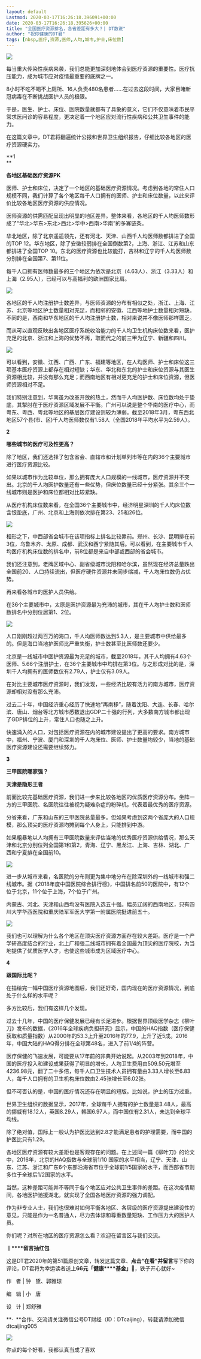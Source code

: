 ```yaml
---
layout: default
Lastmod: 2020-03-17T16:26:18.396091+00:00
date: 2020-03-17T16:26:18.395626+00:00
title: "全国医疗资源排名，各省差距有多大？| DT数说"
author: "祝你健康的DT君"
tags: [nbsp,医疗,资源,医师,人均,城市,护士,床位数]
---
```


![](https://images.weserv.nl/?url=https%3A//mmbiz.qpic.cn/mmbiz_gif/bMX5EkeMvZ2mLTWHJxh4Kdy3XXjUfNKjuYicwzb0TwAibia6Tst2S3qy3JA2I3HLTFXe4hWeKokEQbd7YmaCa6C4Q/640%3Fwx_fmt%3Dgif)  

每当重大传染性疾病来袭，我们总能更加深刻地体会到医疗资源的重要性。医疗抗压能力，成为城市应对疫情最重要的底牌之一。

8小时不吃不喝不上厕所、16人负责480名患者……在过去这段时间，大家目睹新冠病毒在不断挑战医护人员的极限。

于是，医生、护士、床位、医院数量就都有了具象的意义，它们不仅意味着市民平常求医问诊的容易程度，更决定着一个地区应对流行性疾病和公共卫生事件的能力。

在这篇文章中，DT君将翻遍统计公报和世界卫生组织报告，仔细比较各地区的医疗资源硬实力。

**1  
**

  

**各地区基础医疗资源PK**

  

医师、护士和床位，决定了一个地区的基础医疗资源情况。考虑到各地的常住人口规模不同，我们计算了各个地区每千人口拥有的医师、护士和床位数量，以此来评价比较各地区医疗资源的供应情况。

  

医师资源的供需匹配呈现出明显的地区差异。整体来看，各地区的千人均医师数形成了“华北>华东>东北>西北>华中>西南>华南”的多寡链条。

  

华北地区，除了北京遥遥领先，还有河北、天津、山西千人均医师数都排进了全国的TOP 12。华东地区，除了安徽较弱排在全国倒数第2，上海、浙江、江苏和山东都排进了全国TOP 10。东北的医疗资源也比较能打，吉林和辽宁的千人均医师数分别排在全国第7、第11位。

  

每千人口拥有医师数最多的三个地区为依次是北京（4.63人）、浙江（3.33人）和上海（2.95人），已经可以与高福利的欧洲国家比肩。

![](https://images.weserv.nl/?url=https%3A//mmbiz.qpic.cn/sz_mmbiz_jpg/bMX5EkeMvZ1DucSMd32T78gR8dQGQckIy07rCbtZYM361sqST2X6pItogueMS06A4l0sBxfm2OmfpajBoNicMUQ/640%3Fwx_fmt%3Djpeg)  

  

各地区的千人均注册护士数差异，与医师资源的分布有相似之处，浙江、上海、江苏、北京等地区护士数量相对充足，而相邻的安徽、江西等地护士数量相对短缺。不同的是，西南和华东地区的千人均注册护士数，相对来说并不像医师那样匮乏。

  

而从可以直观反映出各地区医疗系统收治能力的千人均卫生机构床位数来看，医护充足的北京、浙江和上海的优势不再，取而代之的前三甲为辽宁、新疆和四川。

  

![](https://images.weserv.nl/?url=https%3A//mmbiz.qpic.cn/sz_mmbiz_jpg/bMX5EkeMvZ1DucSMd32T78gR8dQGQckIquk8eElq6Hlm1ZVqiag8FRE3cVerjEBJtkdf69t9FejVbvLMrHFuGgQ/640%3Fwx_fmt%3Djpeg)

  

可以看到，安徽、江西、广西、广东、福建等地区，在人均医师、护士和床位这三项基本医疗资源上都存在相对短缺；华东、华北和东北的护士和床位资源与其医生资源相比较，并没有那么充足；而西南地区有相对更充足的护士和床位资源，但医师资源相对不足。

  

我们特别注意到，华南虽为改革开放的热土，然而千人均医护数、床位数均处于垫底，其掣肘在于医疗资源区域发展不平衡。广州可以说是整个华南的医疗中心，而粤东、粤西、粤北等地区的基层医疗建设则较为薄弱。截至2018年3月，粤东西北地区57个县(市、区)千人均医师数仅有1.58人（全国2018年平均水平为2.59人）。

**2**

  

**哪些城市的医疗可及性更高？**

  

除了地区，我们还选择了包含省会、直辖市和计划单列市等在内的36个主要城市进行医疗资源比较。

  

如果以城市作为比较单位，那么拥有庞大人口规模的一线城市，医疗资源并不突出。北京的千人均医护数量还有一些优势，但床位数量已经十分紧张。其余三个一线城市则是医护和床位都相对比较紧缺。

  

从医疗机构床位数来看，在全国36个主要城市中，经济明星深圳的千人均床位数含恨垫底，广州、北京和上海则依次排在第23、25和26位。

  

![](https://images.weserv.nl/?url=https%3A//mmbiz.qpic.cn/sz_mmbiz_jpg/bMX5EkeMvZ1DucSMd32T78gR8dQGQckIbXSEWickADDpttQbZicaEKYwhQBeVRQP3PkncRQA2u05KNHg2IFOBicBQ/640%3Fwx_fmt%3Djpeg)

  

相形之下，中西部省会城市在该项指标上排名比较靠前。郑州、长沙、昆明排在前3位，乌鲁木齐、太原、成都、武汉和西宁紧随其后。可以看到，在主要城市千人均医疗机构床位数的排名中，前8位都是来自中部或西部的省会城市。

  

我们还注意到，老牌区域中心、副省级城市沈阳和哈尔滨，虽然现在经济总量跌出全国前20、人口持续流出，但医疗硬件资源并未同步缩减，千人均床位数仍占优势。

  

再来看各城市的医护人员供给。

  

在36个主要城市中，太原是医护资源最为充沛的城市，其在千人均护士数和医师数排名中分别位居第1、2位。

![](https://images.weserv.nl/?url=https%3A//mmbiz.qpic.cn/sz_mmbiz_jpg/bMX5EkeMvZ1DucSMd32T78gR8dQGQckIRgtLMO2GcRWAGJnKVibV7RC7KCFdrhnCmsUSgsaMCqqrUibyQFzicJbZg/640%3Fwx_fmt%3Djpeg)

  

人口刚刚超过两百万的海口，千人均医师数达到5.3人，是主要城市中供给最多的。但是海口当地护医师比严重失衡，护士数甚至比医师数还要少。

  

北京是一线城市中医护资源最为充足的城市，截至2018年，其千人均拥有4.63个医师、5.66个注册护士，在36个主要城市中均排在第3位。与之形成对比的是，深圳千人均拥有的医师数仅有2.79人，护士仅有3.09人。

  

在对比主要城市医疗资源时，我们发现，一些经济比较有活力的南方城市，医疗资源却相对没有那么充沛。

  

过去二十年，中国经济重心经历了快速地“再南移”，随着沈阳、大连、长春、哈尔滨、唐山、烟台等北方城市悉数退出GDP二十强的行列，大多数南方城市都出现了GDP排位的上升，常住人口也随之上升。

  

快速涌入的人口，对包括医疗资源在内的城市建设提出了更高的要求。南方城市中，福州、宁波、厦门和深圳的千人均床位、医师、护士数量均较少，当地的基础医疗资源建设还需要继续努力。

  

**3**

  

**三甲医院哪家强？**

**天津是隐形王者**

  

前面比较完基础医疗资源，我们进一步来比较各地区的优质医疗资源分布。坐阵一方的三甲医院、名医院往往被视为疑难杂症的粉碎机，代表着最优秀的医疗资源。

  

分省来看，广东和山东的三甲医院总量最多。但如果考虑到这两个省庞大的人口规模，那么顶尖的医疗资源均摊到每个人身上，只能排到中游。

  

如果粗暴地以人均拥有三甲医院数量来评估当地的优秀医疗资源供给情况，那么天津和北京分别位列全国第1和第2，青海、辽宁、黑龙江、上海、吉林、湖北、广西和宁夏排在全国前10。

  

![](https://images.weserv.nl/?url=https%3A//mmbiz.qpic.cn/sz_mmbiz_jpg/bMX5EkeMvZ1DucSMd32T78gR8dQGQckIHWuOuWDyfH0ExDq5iajRoKcvJfr8F5afAbDW12t2sIIhr1hk3ygQ3Bw/640%3Fwx_fmt%3Djpeg)

  

进一步从城市来看，名医院的分布则更为集中地分布在除深圳外的一线城市和强二线城市。据《2018年度中国医院综合排行榜》，中国排名前50的医院中，有12个位于北京，11个位于上海，7个位于广州。

  

内蒙古、河北、天津和山西均没有医院入选五十强。幅员辽阔的西南地区，只有四川大学华西医院和重庆陆军军医大学第一附属医院挺进前五十。

![](https://images.weserv.nl/?url=https%3A//mmbiz.qpic.cn/sz_mmbiz_jpg/bMX5EkeMvZ1DucSMd32T78gR8dQGQckIetFHvrial9njnwkJHkGfy4sKjtUjFibDcyoyH7sAhXc3a0KJqic9ib2YyA/640%3Fwx_fmt%3Djpeg)

  

我们也可以理解为什么各个地区在顶尖医疗资源方面存在较大差距。医疗是一个产学研高度结合的行业，北上广和强二线城市拥有着全国最为顶尖的医疗院校，为当地提供了优质医学人才，也使这些城市成为区域医疗中心。

  

**4**

  

**跟国际比呢？**

  

在描绘完一幅中国医疗资源地图后，我们还好奇，国内现在的医疗资源情况，到底处于什么样的水平呢？

多方比较后，我们有这样几个发现。  

过去十几年，中国的医疗保健发展已经有长足进步。根据世界顶级医学杂志《柳叶刀》发布的数据，《2016年全球疾病负担研究》显示，中国的HAQ指数（医疗保健获取和质量指数）从2000年的53.3上升至2016年的77.9，上升了近5成。2016年，中国大陆的HAQ得分排在全球第48名，进入了前1/4的阵营。

医疗保健的飞速发展，可能要从17年前的非典开始说起。从2003年到2018年，中国的医疗投入和建设成果获得了明显的增长，人均卫生费用由509.50元增至4236.98元，翻了二十多倍，每千人口卫生技术人员拥有量由3.33人增长至6.83人，每千人口拥有的卫生机构床位数由2.45张增长至6.02张。

但不可否认的是，中国的医疗情况还存在明显的短版。比如说，护士的压力过重。

世界卫生组织的数据显示，2017年，全球每千人拥有的护士数量是3.48人，最高的挪威有18.12人，英国8.29人，韩国6.97人，而中国仅有2.31人，未达到全球平均线。

除了绝对值，国际上一般认为护医比达到2.8才能满足患者的护理需要，而中国的护医比只有1.29。

各地区医疗资源有较大差距也是客观存在的问题。在上述同一篇《柳叶刀》的论文中，2016年，北京的HAQ指数与全球前1/10 国家的水平相当，辽宁、天津、山东、江苏、浙江和广东6个东部沿海省市位于全球前1/5国家的水平，而西部省市则多位于全球后1/2国家的水平。

  

当然，这种差距可能并不等同于各个地区应对公共卫生事件的差距。在这次疫情期间，各地医护驰援湖北，就实现了全国各地医疗资源的强力调配。

  

作为非专业人士，我们也很难对如何平衡各地区、各层级的医疗资源提出建设性的意见，只能是作为一名普通人，尽力去体谅和尊重数量短缺、工作压力大的医护人员。

  

你们呢？对所在地区的医疗资源怎么看？欢迎在留言区与我们交流。

  

**丨****留言抽红包**

这是DT君2020年的第51篇原创文章，转发这篇文章、**点击“在看”并留言**写下你的评论，DT君将为幸运读者送上**66元「健康****基金」**🧧，铁子开心就好~

  

作   者 | 钟   黛、郭雅琼  

编   辑 | 小   唐

设   计 | 郑舒雅

  

**·  **合作、交流请关注微信公号DT财经（ID：DTcaijing），转载请添加微信dtcaijing005

  

![](https://images.weserv.nl/?url=https%3A//mmbiz.qpic.cn/mmbiz_gif/bMX5EkeMvZ0wV63icKiap6VosibIdq6R7GylxfBAQpSxI5ibaMf9Dg4HG5icrenCtVMBML1Gp66Jj3DqLq3siblpF6Zg/640%3Fwx_fmt%3Dgif)

  

你点的每个好看，我都认真当成了喜欢

